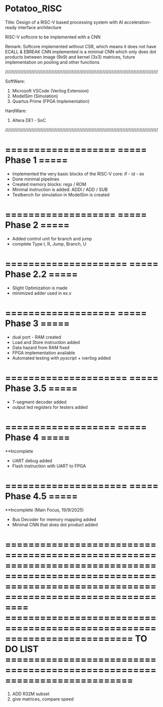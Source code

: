 # Potatoo_RISC
Title: Design of a RISC-V based processing system with AI acceleration-ready interface architecture

RISC-V softcore to be implemented with a CNN 

Remark:
Softcore implemented without CSR, which means it does not have ECALL & EBREAK
CNN implemented is a minimal CNN which only does dot products between image (9x9) and kernel (3x3) matrices, future implementation on pooling and other functions

///////////////////////////////////////////////////////////////////////////////////////////////////

SoftWare: 
1) Microsoft VSCode (Verilog Extension)
2) ModelSim (Simulation)
3) Quartus Prime (FPGA Implementation)

HardWare:
1) Altera DE1 - SoC

///////////////////////////////////////////////////////////////////////////////////////////////////

===================
===== Phase 1 =====
===================

- Implemented the very basic blocks of the RISC-V core: if - id - ex 
- Done minimal pipelines
- Created memory blocks: regs / ROM
- Minimal instruction is added: ADDI / ADD / SUB
- Testbench for simulation in ModelSim is created



===================
===== Phase 2 =====
===================

- Added control unit for branch and jump
- complete Type I, R, Jump, Branch, U



=====================
===== Phase 2.2 =====
=====================  

- Slight Optimization is made
- minimized adder used in ex.v



===================
===== Phase 3 =====
===================  

- dual port - RAM created
- Load and Store instruction added
- Data hazard from RAM fixed
- FPGA implementation available
- Automated testing with pyscript + iverilog added



=====================
===== Phase 3.5 =====
===================== 

- 7-segment decoder added
- output led registers for testers added



===================
===== Phase 4 =====
===================  

**Incomplete
- UART debug added
- Flash instruction with UART to FPGA



=====================
===== Phase 4.5 =====
=====================

**Incomplete (Main Focus, 19/9/2025)
- Bus Decoder for memory mapping added
- Minimal CNN that does dot product added







================================================================================================================================================================
========================================================================== TO DO LIST ==========================================================================
================================================================================================================================================================

1) ADD R32M subset
2) give matrices, compare speed
